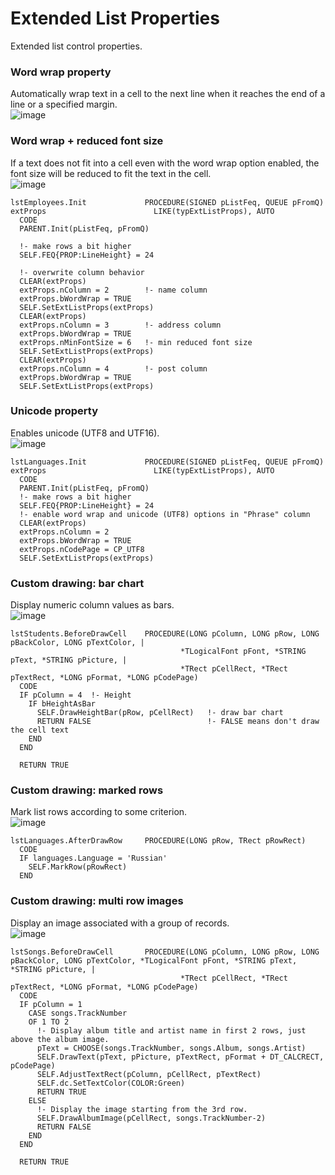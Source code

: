 # Extended List Properties
Extended list control properties.

### Word wrap property
Automatically wrap text in a cell to the next line when it reaches the end of a line or a specified margin.  
![image](https://github.com/user-attachments/assets/d3f06911-7a47-4a6b-a9b1-29e2621bfd51)

### Word wrap + reduced font size
If a text does not fit into a cell even with the word wrap option enabled, the font size will be reduced to fit the text in the cell.  
![image](https://github.com/user-attachments/assets/0f7d744e-7f37-4b92-9f0c-91341c0afa0e)
```
lstEmployees.Init             PROCEDURE(SIGNED pListFeq, QUEUE pFromQ)
extProps                        LIKE(typExtListProps), AUTO
  CODE
  PARENT.Init(pListFeq, pFromQ)
  
  !- make rows a bit higher
  SELF.FEQ{PROP:LineHeight} = 24

  !- overwrite column behavior
  CLEAR(extProps)
  extProps.nColumn = 2        !- name column
  extProps.bWordWrap = TRUE
  SELF.SetExtListProps(extProps)
  CLEAR(extProps)
  extProps.nColumn = 3        !- address column
  extProps.bWordWrap = TRUE
  extProps.nMinFontSize = 6   !- min reduced font size
  SELF.SetExtListProps(extProps)
  CLEAR(extProps)
  extProps.nColumn = 4        !- post column
  extProps.bWordWrap = TRUE
  SELF.SetExtListProps(extProps)
```

### Unicode property
Enables unicode (UTF8 and UTF16).  
![image](https://github.com/user-attachments/assets/e40f8555-30d7-4cad-a21c-b1bea74f1819)
```
lstLanguages.Init             PROCEDURE(SIGNED pListFeq, QUEUE pFromQ)
extProps                        LIKE(typExtListProps), AUTO
  CODE
  PARENT.Init(pListFeq, pFromQ)
  !- make rows a bit higher
  SELF.FEQ{PROP:LineHeight} = 24
  !- enable word wrap and unicode (UTF8) options in "Phrase" column
  CLEAR(extProps)
  extProps.nColumn = 2
  extProps.bWordWrap = TRUE
  extProps.nCodePage = CP_UTF8
  SELF.SetExtListProps(extProps)
```

### Custom drawing: bar chart
Display numeric column values as bars.  
![image](https://github.com/user-attachments/assets/c9b65a42-b2bc-430f-9bc9-5bcea196f9b4)
```
lstStudents.BeforeDrawCell    PROCEDURE(LONG pColumn, LONG pRow, LONG pBackColor, LONG pTextColor, | 
                                      *TLogicalFont pFont, *STRING pText, *STRING pPicture, |
                                      *TRect pCellRect, *TRect pTextRect, *LONG pFormat, *LONG pCodePage)
  CODE
  IF pColumn = 4  !- Height
    IF bHeightAsBar
      SELF.DrawHeightBar(pRow, pCellRect)   !- draw bar chart
      RETURN FALSE                          !- FALSE means don't draw the cell text
    END
  END
  
  RETURN TRUE
```

### Custom drawing: marked rows
Mark list rows according to some criterion.  
![image](https://github.com/user-attachments/assets/1f8d52c0-a772-42cd-baff-780d6aa9bb56)
```
lstLanguages.AfterDrawRow     PROCEDURE(LONG pRow, TRect pRowRect)
  CODE
  IF languages.Language = 'Russian'
    SELF.MarkRow(pRowRect)
  END
```

### Custom drawing: multi row images
Display an image associated with a group of records.  
![image](https://github.com/user-attachments/assets/9273b95c-a4ea-4e6b-9225-4ca9de033a91)
```
lstSongs.BeforeDrawCell       PROCEDURE(LONG pColumn, LONG pRow, LONG pBackColor, LONG pTextColor, *TLogicalFont pFont, *STRING pText, *STRING pPicture, |
                                      *TRect pCellRect, *TRect pTextRect, *LONG pFormat, *LONG pCodePage)
  CODE
  IF pColumn = 1
    CASE songs.TrackNumber 
    OF 1 TO 2
      !- Display album title and artist name in first 2 rows, just above the album image.
      pText = CHOOSE(songs.TrackNumber, songs.Album, songs.Artist)
      SELF.DrawText(pText, pPicture, pTextRect, pFormat + DT_CALCRECT, pCodePage)
      SELF.AdjustTextRect(pColumn, pCellRect, pTextRect)
      SELF.dc.SetTextColor(COLOR:Green)
      RETURN TRUE
    ELSE
      !- Display the image starting from the 3rd row.
      SELF.DrawAlbumImage(pCellRect, songs.TrackNumber-2)
      RETURN FALSE
    END
  END
  
  RETURN TRUE
```

